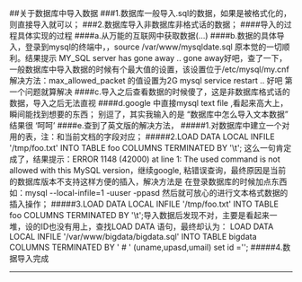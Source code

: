 ##关于数据库中导入数据
###1.数据库一般导入.sql的数据，如果是被格式化的，则直接导入就可以；
###2.数据库导入非数据库非格式话的数据；
####导入的过程具体实现的过程
####a.从万能的互联网中获取数据(...)
####b.数据的具体导入，登录到mysql的终端中，，source /var/www/mysqldate.sql   原本觉的一切顺利。结果提示 MY_SQL server has gone away .. gone away好吧，查了一下，一般数据库中导入数据的时候有个最大值的设置，该设置位于/etc/mysql/my.cnf  解决方法：max_allowed_packet 的值设置为2G  mysql service restart .. 好吧  第一个问题就算解决
####c.导入之后查看数据的时候傻了，这是非数据库格式话的数据，导入之后无法直视
####d.google 中直接mysql text file ,看起来高大上，瞬间能找到想要的东西； 别逗了，其实我输入的是 “数据库中怎么导入文本数据” 结果很 ‘呵呵’ 
####e.查到了英文版的解决方法， 
#####1.对数据库中建立一个对用的表，注：和当前文档的字段对应；
#####2.LOAD DATA LOCAL INFILE '/tmp/foo.txt' INTO TABLE foo COLUMNS TERMINATED BY '\t'; 这么一句肯定成了，结果提示：ERROR 1148 (42000) at line 1: The used command is not allowed with this MySQL version，继续google, 粘错误查询，最终原因是当前的数据库版本不支持这样方便的插入，解决方法是 在登录数据库的时候加点东西 如：mysql --local-infile=1 -uuser -ppasd 然后就可放心的进行文本格式数据的插入操作；
#####3.LOAD DATA LOCAL INFILE '/tmp/foo.txt' INTO TABLE foo COLUMNS TERMINATED BY '\t';导入数据后发现不对，主要是看起来一堆，设的ID也没有用上，查找LOAD DATA 语句，最终却认为： LOAD DATA LOCAL INFILE '/var/www/bigdata/bigdata.sql'  INTO TABLE bigdata COLUMNS TERMINATED BY ' # ' (uname,upasd,umail) set id ='';
#####4.数据导入完成
<hr>

